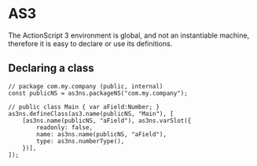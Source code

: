 # AS3

The ActionScript 3 environment is global, and not an instantiable machine, therefore it is easy to declare or use its definitions.

## Declaring a class

```
// package com.my.company (public, internal)
const publicNS = as3ns.packageNS("com.my.company");

// public class Main { var aField:Number; }
as3ns.defineClass(as3.name(publicNS, "Main"), [
    [as3ns.name(publicNS, "aField"), as3ns.varSlot({
        readonly: false,
        name: as3ns.name(publicNS, "aField"),
        type: as3ns.numberType(),
    })],
]);
```